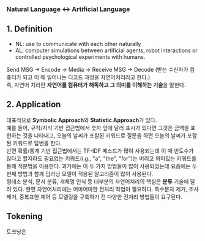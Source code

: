 ### Natural Language <-> Artificial Language

## 1. Definition
- NL: use to communicate with each other naturally
- AL: computer simulations between artificial agents, robot interactions or controlled psychological experiments with humans.

Send MSG -> Encode -> Media -> Receive MSG -> Decode (받는 수신자가 컴퓨터가 되고 이 때 일어나는 디코드 과정을 자연어처리라고 한다.)  
즉, 자연어 처리란 **자연어를 컴퓨터가 해독하고 그 의미를 이해하는 기술**을 말한다.

## 2. Application
대표적으로 **Symbolic Approach**와 **Statistic Approach**가 있다.  
예를 들어, 규칙/지식 기반 접근법에서 숫자 앞에 달러 표시가 있다면 그것은 금액을 표현하는 것을 나타내고, 오늘의 날씨가 포함된 키워드로 질문을 하면 오늘의 날씨가 포함된 키워드로 답변을 한다.  
반면 확률/통계 기반 접근법에서는 TF-IDF 메소드가 많이 사용되는데 이 때 빈도수가 많다고 할지라도 필요없는 키워드(i.g., "a", "the", "for")는 버리고 의미있는 키워드를 통해 적분법을 이용한다. 과거에는 이 두 가지 방법들이 많이 사용되었는데 요즘에는 두번째 방법과 함께 딥러닝 모델이 적용된 알고리즘이 많이 사용된다.  
형태소 분석, 문서 분류, 개체명 인식 등 대부분의 자연어처리의 핵심은 **분류** 기술에 달려 있다.
한편 자연어처리에는 어마어마한 전처리 작업이 필요하다. 특수문자 제거, 조사 제거, 중복표현 제어 등 모델링을 구축하기 전 다양한 전처리 방법들이 요구된다.  

## Tokening
토크닝은  
